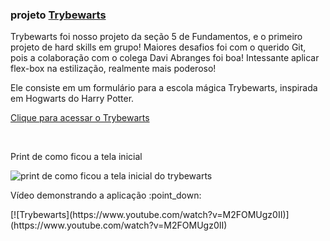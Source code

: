 ### projeto <a href="https://vinicius-virgilli.github.io/trybewarts/">Trybewarts</a>

Trybewarts foi nosso projeto da seção 5 de Fundamentos, e o primeiro projeto de hard skills em grupo! Maiores desafios foi com o querido Git, pois a colaboração com o colega Davi Abranges foi boa! Intessante aplicar flex-box na estilização, realmente mais poderoso!

Ele consiste em um formulário para a escola mágica Trybewarts, inspirada em Hogwarts do Harry Potter.
<br>
<p><a href="https://vinicius-virgilli.github.io/trybewarts/">Clique para acessar o Trybewarts</a></p>
<br>
<p>Print de como ficou a tela inicial</p>
<img src="https://github.com/vinicius-virgilli/trybe-exercicios/blob/main/1%20-%20Fundamentos/5%20-%20HTML%20e%20CSS:%20Forms%2C%20Flexbox%20e%20Responsivo/imagens/Print%20do%20projeto%20Trybewarts%20(c%C3%B3pia).png" alt="print de como ficou a tela inicial do trybewarts">
<br>
<p>Vídeo demonstrando a aplicação :point_down:</p>
[![Trybewarts](https://www.youtube.com/watch?v=M2FOMUgz0II)](https://www.youtube.com/watch?v=M2FOMUgz0II)
